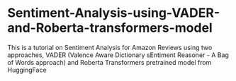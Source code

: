 # Sentiment-Analysis-using-VADER-and-Roberta-transformers-model
This is a tutorial on Sentiment Analysis for Amazon Reviews using two approaches, VADER (Valence Aware Dictionary sEntiment Reasoner - A Bag of Words approach) and Roberta Transformers pretrained model from HuggingFace
